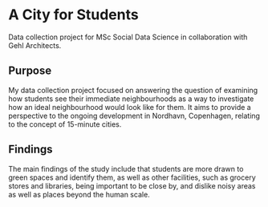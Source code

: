 # A City for Students
Data collection project for MSc Social Data Science in collaboration with Gehl Architects.
## Purpose
My data collection project focused on answering the question of examining how students see their immediate neighbourhoods as a way to investigate how an ideal neighbourhood would look like for them. It aims to provide a perspective to the ongoing development in Nordhavn, Copenhagen, relating to the concept of 15-minute cities.

## Findings
The main findings of the study include that students are more drawn to green spaces and identify them, as well as other facilities, such as grocery stores and libraries, being important to be close by, and dislike noisy areas as well as places beyond the human scale. 
